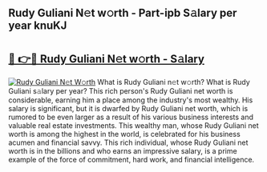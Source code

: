 ## Rudy Guliani N𝚎t w𝚘rth - Part-ipb S𝚊lary per year knuKJ

# <h2><a href="http://gc3d3h9.nevu.top/?p=Rudy+Guliani">🔗 👉🔴 Rudy Guliani N𝚎t w𝚘rth - S𝚊lary</a></h2>

[![Rudy Guliani N𝚎t W𝚘rth](https://i.imgur.com/Oavwk0R.jpeg)](http://gc3d3h9.nevu.top/?p=Rudy+Guliani)
What is Rudy Guliani n𝚎t w𝚘rth? What is Rudy Guliani s𝚊lary per year?
This rich person's Rudy Guliani net worth is considerable, earning him a place among the industry's most wealthy. His salary is significant, but it is dwarfed by Rudy Guliani net worth, which is rumored to be even larger as a result of his various business interests and valuable real estate investments. This wealthy man, whose Rudy Guliani net worth is among the highest in the world, is celebrated for his business acumen and financial savvy. This rich individual, whose Rudy Guliani net worth is in the billions and who earns an impressive salary, is a prime example of the force of commitment, hard work, and financial intelligence.
